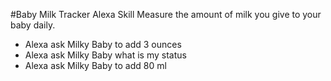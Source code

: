 #Baby Milk Tracker Alexa Skill
Measure the amount of milk you give to your baby daily.
* Alexa ask Milky Baby to add 3 ounces
* Alexa ask Milky Baby what is my status
* Alexa ask Milky Baby to add 80 ml